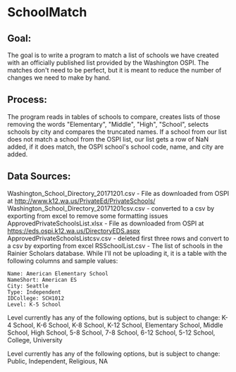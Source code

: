 # SchoolMatch

## Goal:

The goal is to write a program to match a list of schools we have created with an officially published list provided by the Washington OSPI. The matches don't need to be perfect, but it is meant to reduce the number of changes we need to make by hand.

## Process:

The program reads in tables of schools to compare, creates lists of those removing the words "Elementary", "Middle", "High", "School", selects schools by city and compares the truncated names. If a school from our list does not match a school from the OSPI list, our list gets a row of NaN added, if it does match, the OSPI school's school code, name, and city are added. 

## Data Sources:

Washington_School_Directory_20171201.csv - File as downloaded from OSPI at http://www.k12.wa.us/PrivateEd/PrivateSchools/ 
Washington_School_Directory_20171201csv.csv - converted to a csv by exporting from excel to remove some formatting issues
ApprovedPrivateSchoolsList.xlsx - File as downloaded from OSPI at https://eds.ospi.k12.wa.us/DirectoryEDS.aspx 
ApprovedPrivateSchoolsListcsv.csv - deleted first three rows and convert to a csv by exporting from excel
RSSchoolList.csv - The list of schools in the Rainier Scholars database. While I'll not be uploading it, it is a table with the following columns and sample values: 
```
Name: American Elementary School
NameShort: American ES
City: Seattle
Type: Independent
IDCollege: SCH1012
Level: K-5 School
```

Level currently has any of the following options, but is subject to change: K-4 School, K-6 School, K-8 School, K-12 School, Elementary School, Middle School, High School, 5-8 School, 7-8 School, 6-12 School, 5-12 School, College, University

Level currently has any of the following options, but is subject to change: Public, Independent, Religious, NA
